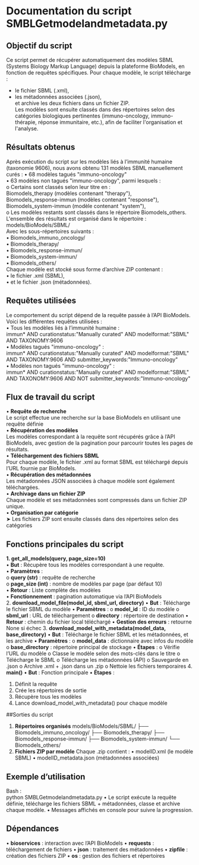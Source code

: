 # Documentation du script SMBLGetmodelandmetadata.py    

## Objectif du script    
Ce script permet de récupérer automatiquement des modèles SBML (Systems Biology Markup Language) depuis la plateforme BioModels, en fonction de requêtes spécifiques. Pour chaque modèle, le script télécharge :  
- le fichier SBML (.xml),  
- les métadonnées associées (.json),    
et archive les deux fichiers dans un fichier ZIP.    
Les modèles sont ensuite classés dans des répertoires selon des catégories biologiques pertinentes (immuno-oncology, immuno-thérapie, réponse immunitaire, etc.), afin de faciliter l'organisation et l'analyse.  

## Résultats obtenus    
Après exécution du script sur les modèles liés à l’immunité humaine (taxonomie 9606), nous avons obtenu 131 modèles SBML manuellement curés :
•	68 modèles tagués "immuno-oncology"   
•	63 modèles non tagués "immuno-oncology", parmi lesquels :  
  o	Certains sont classés selon leur titre en :  
    Biomodels_therapy (modèles contenant "therapy"),  
    Biomodels_response-immun (modèles contenant "response"),  
    Biomodels_system-immun (modèle contenant "system"),  
  o	Les modèles restants sont classés dans le répertoire Biomodels_others.  
L'ensemble des résultats est organisé dans le répertoire :  
models/BioModels/SBML/  
Avec les sous-répertoires suivants :  
•	Biomodels_immuno_oncology/  
•	Biomodels_therapy/  
•	Biomodels_response-immun/  
•	Biomodels_system-immun/  
•	Biomodels_others/  
Chaque modèle est stocké sous forme d’archive ZIP contenant :  
•	le fichier .xml (SBML),  
•	et le fichier .json (métadonnées).  

## Requêtes utilisées  
Le comportement du script dépend de la requête passée à l’API BioModels. Voici les différentes requêtes utilisées :  
•	Tous les modèles liés à l’immunité humaine :  
immun* AND curationstatus:"Manually curated" AND modelformat:"SBML" AND TAXONOMY:9606  
•	Modèles tagués "immuno-oncology" :  
immun* AND curationstatus:"Manually curated" AND modelformat:"SBML" AND TAXONOMY:9606 AND submitter_keywords:"Immuno-oncology"  
•	Modèles non tagués "immuno-oncology" :  
immun* AND curationstatus:"Manually curated" AND modelformat:"SBML" AND TAXONOMY:9606 AND NOT submitter_keywords:"Immuno-oncology"  

## Flux de travail du script  
•  **Requête de recherche**  
Le script effectue une recherche sur la base BioModels en utilisant une requête définie  
•  **Récupération des modèles**  
Les modèles correspondant à la requête sont récupérés grâce à l’API BioModels, avec gestion de la pagination pour parcourir toutes les pages de résultats.  
•  **Téléchargement des fichiers SBML**  
Pour chaque modèle, le fichier .xml au format SBML est téléchargé depuis l’URL fournie par BioModels.  
•  **Récupération des métadonnées**    
Les métadonnées JSON associées à chaque modèle sont également téléchargées.  
•  **Archivage dans un fichier ZIP**  
Chaque modèle et ses métadonnées sont compressés dans un fichier ZIP unique.  
•  **Organisation par catégorie**  
➤ Les fichiers ZIP sont ensuite classés dans des répertoires selon des catégories   

## Fonctions principales du script  
**1. get_all_models(query, page_size=10)**    
•	**But** : Récupère tous les modèles correspondant à une requête.  
•	**Paramètres** :  
o	**query (str)** : requête de recherche  
o	**page_size (int)** : nombre de modèles par page (par défaut 10)  
•	**Retour** : Liste complète des modèles  
•	**Fonctionnement** : pagination automatique via l’API BioModels  
2. **download_model_file(model_id, sbml_url, directory)**
•	**But** : Télécharge le fichier SBML du modèle
•	**Paramètres** :
o	**model_id** : ID du modèle
o	**sbml_url** : URL de téléchargement
o	**directory** : répertoire de destination
•	**Retour** : chemin du fichier local téléchargé
•	**Gestion des erreurs** : retourne None si échec
3. **download_model_with_metadata(model_data, base_directory)**
•	**But** : Télécharge le fichier SBML et les métadonnées, et les archive
•	**Paramètres** :
o	**model_data** : dictionnaire avec infos du modèle
o	**base_directory** : répertoire principal de stockage
•	**Étapes** :
o	Vérifie l’URL du modèle
o	Classe le modèle selon des mots-clés dans le titre
o	Télécharge le SBML
o	Télécharge les métadonnées (API)
o	Sauvegarde en .json
o	Archive .xml + .json dans un .zip
o	Nettoie les fichiers temporaires
4. **main()**
•	**But** : Fonction principale
•	**Étapes** :
1.	Définit la requête
2.	Crée les répertoires de sortie
3.	Récupère tous les modèles
4.	Lance download_model_with_metadata() pour chaque modèle

##Sorties du script
1. **Répertoires organisés**
models/BioModels/SBML/
├── Biomodels_immuno_oncology/
├── Biomodels_therapy/
├── Biomodels_response-immun/
├── Biomodels_system-immun/
└── Biomodels_others/
2. **Fichiers ZIP par modèle**
Chaque .zip contient :
•	modelID.xml (le modèle SBML)
•	modelID_metadata.json (métadonnées associées)

## Exemple d’utilisation
Bash :  
python SMBLGetmodelandmetadata.py
•	Le script exécute la requête définie, télécharge les fichiers SBML + métadonnées, classe et archive chaque modèle.
•	Messages affichés en console pour suivre la progression.

## Dépendances
•	**bioservices** : interaction avec l’API BioModels
•	**requests** : téléchargement de fichiers
•	**json** : traitement des métadonnées
•	**zipfile** : création des fichiers ZIP
•	**os** : gestion des fichiers et répertoires


